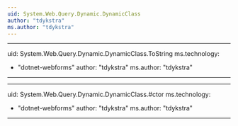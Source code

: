 ```yaml
---
uid: System.Web.Query.Dynamic.DynamicClass
author: "tdykstra"
ms.author: "tdykstra"
---
```


---
uid: System.Web.Query.Dynamic.DynamicClass.ToString
ms.technology: 
  - "dotnet-webforms"
author: "tdykstra"
ms.author: "tdykstra"
---

---
uid: System.Web.Query.Dynamic.DynamicClass.#ctor
ms.technology: 
  - "dotnet-webforms"
author: "tdykstra"
ms.author: "tdykstra"
---
